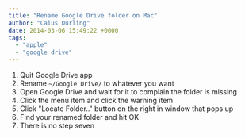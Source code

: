 ```yaml
---
title: "Rename Google Drive folder on Mac"
author: "Caius Durling"
date: 2014-03-06 15:49:22 +0000
tags:
  - "apple"
  - "google drive"
---
```


1. Quit Google Drive app
2. Rename `~/Google Drive/` to whatever you want
3. Open Google Drive and wait for it to complain the folder is missing
4. Click the menu item and click the warning item
5. Click "Locate Folder.." button on the right in window that pops up
6. Find your renamed folder and hit OK
7. There is no step seven


